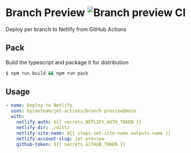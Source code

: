 # Branch Preview ![Branch preview CI](https://github.com/Byzanteam/jet-actions/workflows/Branch%20preview%20CI/badge.svg)
Deploy per branch to Netlify from GitHub Actions

## Pack

Build the typescript and package it for distribution
```bash
$ npm run build && npm run pack
```

## Usage

```yaml
- name: Deploy to Netlify
  uses: byzanteam/jet-actions/branch-preview@main
  with:
    netlify-auth: ${{ secrets.NETLIFY_AUTH_TOKEN }}
    netlify-dir: ./dist/
    netlify-site-name: ${{ steps.set-site-name.outputs.name }}
    netlify-account-slug: jet-preview
    github-token: ${{ secrets.GITHUB_TOKEN }}
```
